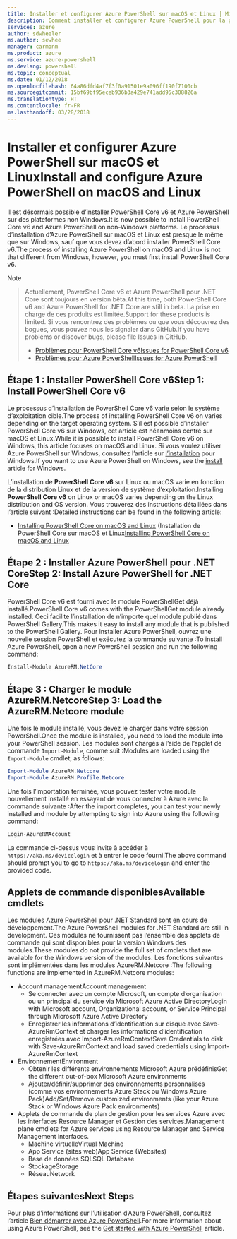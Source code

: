 ```yaml
---
title: Installer et configurer Azure PowerShell sur macOS et Linux │ Microsoft Docs
description: Comment installer et configurer Azure PowerShell pour la première utilisation sur macOS et Linux.
services: azure
author: sdwheeler
ms.author: sewhee
manager: carmonm
ms.product: azure
ms.service: azure-powershell
ms.devlang: powershell
ms.topic: conceptual
ms.date: 01/12/2018
ms.openlocfilehash: 64a86dfd4af7f3f0a91501e9a096ff190f7100cb
ms.sourcegitcommit: 15bf69bf95eceb936b3a429e741add95c308826a
ms.translationtype: HT
ms.contentlocale: fr-FR
ms.lasthandoff: 03/28/2018
---
```

# <a name="install-and-configure-azure-powershell-on-macos-and-linux"></a><span data-ttu-id="6a3cd-103">Installer et configurer Azure PowerShell sur macOS et Linux</span><span class="sxs-lookup"><span data-stu-id="6a3cd-103">Install and configure Azure PowerShell on macOS and Linux</span></span>

<span data-ttu-id="6a3cd-104">Il est désormais possible d’installer PowerShell Core v6 et Azure PowerShell sur des plateformes non Windows.</span><span class="sxs-lookup"><span data-stu-id="6a3cd-104">It is now possible to install PowerShell Core v6 and Azure PowerShell on non-Windows platforms.</span></span>
<span data-ttu-id="6a3cd-105">Le processus d’installation d’Azure PowerShell sur macOS et Linux est presque le même que sur Windows, sauf que vous devez d’abord installer PowerShell Core v6.</span><span class="sxs-lookup"><span data-stu-id="6a3cd-105">The process of installing Azure PowerShell on macOS and Linux is not that different from Windows, however, you must first install PowerShell Core v6.</span></span>

> [!NOTE]

> <span data-ttu-id="6a3cd-106">Actuellement, PowerShell Core v6 et Azure PowerShell pour .NET Core sont toujours en version bêta.</span><span class="sxs-lookup"><span data-stu-id="6a3cd-106">At this time, both PowerShell Core v6 and Azure PowerShell for .NET Core are still in beta.</span></span>
> <span data-ttu-id="6a3cd-107">La prise en charge de ces produits est limitée.</span><span class="sxs-lookup"><span data-stu-id="6a3cd-107">Support for these products is limited.</span></span> <span data-ttu-id="6a3cd-108">Si vous rencontrez des problèmes ou que vous découvrez des bogues, vous pouvez nous les signaler dans GitHub.</span><span class="sxs-lookup"><span data-stu-id="6a3cd-108">If you have problems or discover bugs, please file Issues in GitHub.</span></span>
>
> * [<span data-ttu-id="6a3cd-109">Problèmes pour PowerShell Core v6</span><span class="sxs-lookup"><span data-stu-id="6a3cd-109">Issues for PowerShell Core v6</span></span>](https://github.com/PowerShell/PowerShell/issues)
> * [<span data-ttu-id="6a3cd-110">Problèmes pour Azure PowerShell</span><span class="sxs-lookup"><span data-stu-id="6a3cd-110">Issues for Azure PowerShell</span></span>](https://github.com/azure/azure-docs-powershell/issues)

## <a name="step-1-install-powershell-core-v6"></a><span data-ttu-id="6a3cd-111">Étape 1 : Installer PowerShell Core v6</span><span class="sxs-lookup"><span data-stu-id="6a3cd-111">Step 1: Install PowerShell Core v6</span></span>

<span data-ttu-id="6a3cd-112">Le processus d’installation de PowerShell Core v6 varie selon le système d’exploitation cible.</span><span class="sxs-lookup"><span data-stu-id="6a3cd-112">The process of installing PowerShell Core v6 on varies depending on the target operating system.</span></span>
<span data-ttu-id="6a3cd-113">S’il est possible d’installer PowerShell Core v6 sur Windows, cet article est néanmoins centré sur macOS et Linux.</span><span class="sxs-lookup"><span data-stu-id="6a3cd-113">While it is possible to install PowerShell Core v6 on Windows, this article focuses on macOS and Linux.</span></span> <span data-ttu-id="6a3cd-114">Si vous voulez utiliser Azure PowerShell sur Windows, consultez l’article sur [l’installation](./install-azurerm-ps.md) pour Windows.</span><span class="sxs-lookup"><span data-stu-id="6a3cd-114">If you want to use Azure PowerShell on Windows, see the [install](./install-azurerm-ps.md) article for Windows.</span></span>

<span data-ttu-id="6a3cd-115">L’installation de **PowerShell Core v6** sur Linux ou macOS varie en fonction de la distribution Linux et de la version de système d’exploitation.</span><span class="sxs-lookup"><span data-stu-id="6a3cd-115">Installing **PowerShell Core v6** on Linux or macOS varies depending on the Linux distribution and OS version.</span></span>
<span data-ttu-id="6a3cd-116">Vous trouverez des instructions détaillées dans l’article suivant :</span><span class="sxs-lookup"><span data-stu-id="6a3cd-116">Detailed instructions can be found in the following article:</span></span>

- <span data-ttu-id="6a3cd-117">[Installing PowerShell Core on macOS and Linux](/powershell/scripting/setup/installing-powershell-core-on-macos-and-linux) (Installation de PowerShell Core sur macOS et Linux</span><span class="sxs-lookup"><span data-stu-id="6a3cd-117">[Installing PowerShell Core on macOS and Linux](/powershell/scripting/setup/installing-powershell-core-on-macos-and-linux)</span></span>

## <a name="step-2-install-azure-powershell-for-net-core"></a><span data-ttu-id="6a3cd-118">Étape 2 : Installer Azure PowerShell pour .NET Core</span><span class="sxs-lookup"><span data-stu-id="6a3cd-118">Step 2: Install Azure PowerShell for .NET Core</span></span>

<span data-ttu-id="6a3cd-119">PowerShell Core v6 est fourni avec le module PowerShellGet déjà installé.</span><span class="sxs-lookup"><span data-stu-id="6a3cd-119">PowerShell Core v6 comes with the PowerShellGet module already installed.</span></span> <span data-ttu-id="6a3cd-120">Ceci facilite l’installation de n’importe quel module publié dans PowerShell Gallery.</span><span class="sxs-lookup"><span data-stu-id="6a3cd-120">This makes it easy to install any module that is published to the PowerShell Gallery.</span></span> <span data-ttu-id="6a3cd-121">Pour installer Azure PowerShell, ouvrez une nouvelle session PowerShell et exécutez la commande suivante :</span><span class="sxs-lookup"><span data-stu-id="6a3cd-121">To install Azure PowerShell, open a new PowerShell session and run the following command:</span></span>

```powershell
Install-Module AzureRM.NetCore
```

## <a name="step-3-load-the-azurermnetcore-module"></a><span data-ttu-id="6a3cd-122">Étape 3 : Charger le module AzureRM.Netcore</span><span class="sxs-lookup"><span data-stu-id="6a3cd-122">Step 3: Load the AzureRM.Netcore module</span></span>

<span data-ttu-id="6a3cd-123">Une fois le module installé, vous devez le charger dans votre session PowerShell.</span><span class="sxs-lookup"><span data-stu-id="6a3cd-123">Once the module is installed, you need to load the module into your PowerShell session.</span></span> <span data-ttu-id="6a3cd-124">Les modules sont chargés à l’aide de l’applet de commande `Import-Module`, comme suit :</span><span class="sxs-lookup"><span data-stu-id="6a3cd-124">Modules are loaded using the `Import-Module` cmdlet, as follows:</span></span>

```powershell
Import-Module AzureRM.Netcore
Import-Module AzureRM.Profile.Netcore
```

<span data-ttu-id="6a3cd-125">Une fois l’importation terminée, vous pouvez tester votre module nouvellement installé en essayant de vous connecter à Azure avec la commande suivante :</span><span class="sxs-lookup"><span data-stu-id="6a3cd-125">After the import completes, you can test your newly installed and module by attempting to sign into Azure using the following command:</span></span>

```powershell
Login-AzureRMAccount
```

<span data-ttu-id="6a3cd-126">La commande ci-dessus vous invite à accéder à `https://aka.ms/devicelogin` et à entrer le code fourni.</span><span class="sxs-lookup"><span data-stu-id="6a3cd-126">The above command should prompt you to go to `https://aka.ms/devicelogin` and enter the provided code.</span></span>

## <a name="available-cmdlets"></a><span data-ttu-id="6a3cd-127">Applets de commande disponibles</span><span class="sxs-lookup"><span data-stu-id="6a3cd-127">Available cmdlets</span></span>

<span data-ttu-id="6a3cd-128">Les modules Azure PowerShell pour .NET Standard sont en cours de développement.</span><span class="sxs-lookup"><span data-stu-id="6a3cd-128">The Azure PowerShell modules for .NET Standard are still in development.</span></span> <span data-ttu-id="6a3cd-129">Ces modules ne fournissent pas l’ensemble des applets de commande qui sont disponibles pour la version Windows des modules.</span><span class="sxs-lookup"><span data-stu-id="6a3cd-129">These modules do not provide the full set of cmdlets that are available for the Windows version of the modules.</span></span> <span data-ttu-id="6a3cd-130">Les fonctions suivantes sont implémentées dans les modules AzureRM.Netcore :</span><span class="sxs-lookup"><span data-stu-id="6a3cd-130">The following functions are implemented in AzureRM.Netcore modules:</span></span>

* <span data-ttu-id="6a3cd-131">Account management</span><span class="sxs-lookup"><span data-stu-id="6a3cd-131">Account management</span></span>
  - <span data-ttu-id="6a3cd-132">Se connecter avec un compte Microsoft, un compte d’organisation ou un principal du service via Microsoft Azure Active Directory</span><span class="sxs-lookup"><span data-stu-id="6a3cd-132">Login with Microsoft account, Organizational account, or Service Principal through Microsoft Azure Active Directory</span></span>
  - <span data-ttu-id="6a3cd-133">Enregistrer les informations d’identification sur disque avec Save-AzureRmContext et charger les informations d’identification enregistrées avec Import-AzureRmContext</span><span class="sxs-lookup"><span data-stu-id="6a3cd-133">Save Credentials to disk with Save-AzureRmContext and load saved credentials using Import-AzureRmContext</span></span>
* <span data-ttu-id="6a3cd-134">Environnement</span><span class="sxs-lookup"><span data-stu-id="6a3cd-134">Environment</span></span>
  - <span data-ttu-id="6a3cd-135">Obtenir les différents environnements Microsoft Azure prédéfinis</span><span class="sxs-lookup"><span data-stu-id="6a3cd-135">Get the different out-of-box Microsoft Azure environments</span></span>
  - <span data-ttu-id="6a3cd-136">Ajouter/définir/supprimer des environnements personnalisés (comme vos environnements Azure Stack ou Windows Azure Pack)</span><span class="sxs-lookup"><span data-stu-id="6a3cd-136">Add/Set/Remove customized environments (like your Azure Stack or Windows Azure Pack environments)</span></span>
* <span data-ttu-id="6a3cd-137">Applets de commande de plan de gestion pour les services Azure avec les interfaces Resource Manager et Gestion des services.</span><span class="sxs-lookup"><span data-stu-id="6a3cd-137">Management plane cmdlets for Azure services using Resource Manager and Service Management interfaces.</span></span>
  - <span data-ttu-id="6a3cd-138">Machine virtuelle</span><span class="sxs-lookup"><span data-stu-id="6a3cd-138">Virtual Machine</span></span>
  - <span data-ttu-id="6a3cd-139">App Service (sites web)</span><span class="sxs-lookup"><span data-stu-id="6a3cd-139">App Service (Websites)</span></span>
  - <span data-ttu-id="6a3cd-140">Base de données SQL</span><span class="sxs-lookup"><span data-stu-id="6a3cd-140">SQL Database</span></span>
  - <span data-ttu-id="6a3cd-141">Stockage</span><span class="sxs-lookup"><span data-stu-id="6a3cd-141">Storage</span></span>
  - <span data-ttu-id="6a3cd-142">Réseau</span><span class="sxs-lookup"><span data-stu-id="6a3cd-142">Network</span></span>

## <a name="next-steps"></a><span data-ttu-id="6a3cd-143">Étapes suivantes</span><span class="sxs-lookup"><span data-stu-id="6a3cd-143">Next Steps</span></span>

<span data-ttu-id="6a3cd-144">Pour plus d’informations sur l’utilisation d’Azure PowerShell, consultez l’article [Bien démarrer avec Azure PowerShell](get-started-azureps.md).</span><span class="sxs-lookup"><span data-stu-id="6a3cd-144">For more information about using Azure PowerShell, see the [Get started with Azure PowerShell](get-started-azureps.md) article.</span></span>
